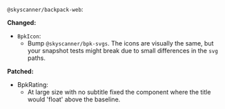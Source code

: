 `@skyscanner/backpack-web`:

**Changed:**

- `BpkIcon`:
  - Bump `@skyscanner/bpk-svgs`. The icons are visually the same, but your snapshot tests might break due to small differences in the `svg` paths.
  
 **Patched:**

- BpkRating:
  - At large size with no subtitle fixed the component where the title would 'float' above the baseline.
